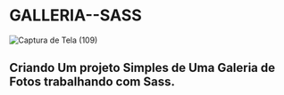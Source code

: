 # GALLERIA--SASS
![Captura de Tela (109)](https://user-images.githubusercontent.com/88130044/197657143-b64d05e0-5377-4a85-b95a-0664d60070b2.png)
## Criando Um projeto Simples de Uma Galeria de Fotos trabalhando com Sass.
